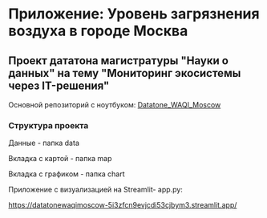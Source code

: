 # Приложение: Уровень загрязнения воздуха в городе Москва #
## Проект дататона магистратуры "Науки о данных" на тему "Мониторинг экосистемы через IT-решения" ##

Основной репозиторий с ноутбуком: [Datatone_WAQI_Moscow](https://github.com/jchibinin/Datatone_WAQI_Moscow)

### Структура проекта ###
Данные - папка data


Вкладка с картой - папка map

Вкладка с графиком - папка chart


Приложение с визуализацией на Streamlit- app.py:

https://datatonewaqimoscow-5i3zfcn9evjcdi53cjbym3.streamlit.app/
